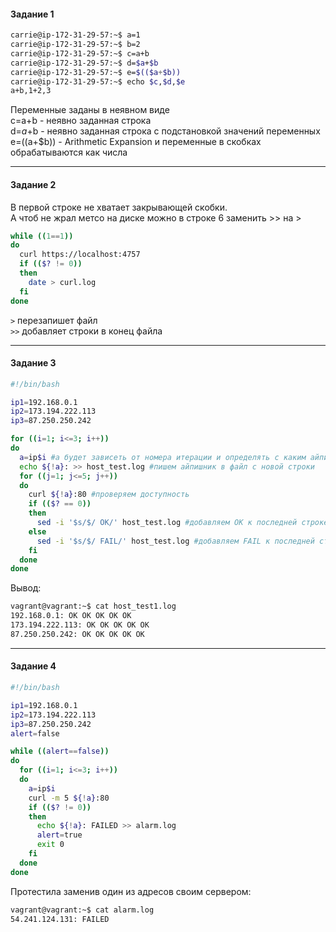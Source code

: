 <h4> Задание 1 </h4>

```bash
carrie@ip-172-31-29-57:~$ a=1
carrie@ip-172-31-29-57:~$ b=2
carrie@ip-172-31-29-57:~$ c=a+b
carrie@ip-172-31-29-57:~$ d=$a+$b
carrie@ip-172-31-29-57:~$ e=$(($a+$b))
carrie@ip-172-31-29-57:~$ echo $c,$d,$e
a+b,1+2,3
```

Переменные заданы в неявном виде <br>
c=a+b - неявно заданная строка<br>
d=$a+$b - неявно заданная строка с подстановкой значений переменных<br>
e=$(($a+$b)) - Arithmetic Expansion и переменные в скобках обрабатываются как числа

<hr>
<h4> Задание 2 </h4>

В первой строке не хватает закрывающей скобки. <br>
А чтоб не жрал метсо на диске можно в строке 6 заменить >> на >
```bash
while ((1==1))
do
  curl https://localhost:4757
  if (($? != 0))
  then
    date > curl.log
  fi
done
```
`>` перезапишет файл <br>
`>>` добавляет строки в конец файла<br>
<hr>
<h4> Задание 3 </h4>

```bash
#!/bin/bash

ip1=192.168.0.1
ip2=173.194.222.113
ip3=87.250.250.242

for ((i=1; i<=3; i++)) 
do
  a=ip$i #а будет зависеть от номера итерации и определять с каким айпишником работаем
  echo ${!a}: >> host_test.log #пишем айпишник в файл c новой строки
  for ((j=1; j<=5; j++)) 
  do
    curl ${!a}:80 #проверяем доступность
    if (($? == 0)) 
    then
      sed -i '$s/$/ OK/' host_test.log #добавляем ОК к последней строке при успехе
    else
      sed -i '$s/$/ FAIL/' host_test.log #добавляем FAIL к последней строке при неудаче
    fi
  done
done
```

Вывод:
```bash
vagrant@vagrant:~$ cat host_test1.log
192.168.0.1: OK OK OK OK OK
173.194.222.113: OK OK OK OK OK
87.250.250.242: OK OK OK OK OK
```
<hr>
<h4> Задание 4 </h4>

```bash
#!/bin/bash

ip1=192.168.0.1
ip2=173.194.222.113
ip3=87.250.250.242
alert=false

while ((alert==false))
do
  for ((i=1; i<=3; i++))
  do
    a=ip$i 
    curl -m 5 ${!a}:80
    if (($? != 0))
    then
      echo ${!a}: FAILED >> alarm.log
      alert=true
      exit 0
    fi
  done
done
```
Протестила заменив один из адресов своим сервером:

```bash
vagrant@vagrant:~$ cat alarm.log
54.241.124.131: FAILED
```